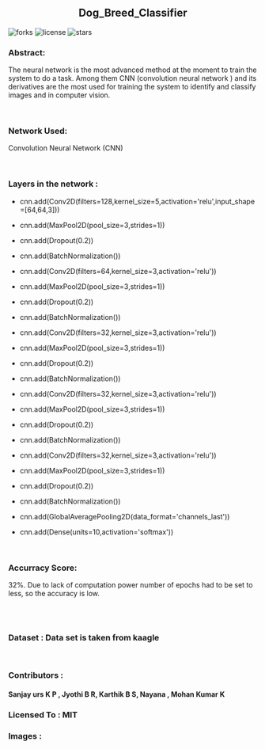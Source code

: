 <h2 align="center"> Dog_Breed_Classifier </h2>

![forks](https://img.shields.io/github/forks/ClownMonster/Dog_Breed_Classifier)
![license](https://img.shields.io/github/license/ClownMonster/Dog_Breed_Classifier)
![stars](https://img.shields.io/github/stars/ClownMonster/Dog_Breed_Classifier)

<h3>Abstract: </h3>
<p>The neural network is the most advanced method at the moment to train the system to do a task. Among them CNN (convolution neural network )  and its derivatives are the most used for training the system to identify and classify images and in computer vision.</p>
</br>
<h3>Network Used: </h3>
<p> Convolution Neural Network (CNN)</p>




</br>
<h3>Layers in the network : </h3>

* cnn.add(Conv2D(filters=128,kernel_size=5,activation='relu',input_shape=[64,64,3]))

* cnn.add(MaxPool2D(pool_size=3,strides=1))

* cnn.add(Dropout(0.2))

* cnn.add(BatchNormalization())

* cnn.add(Conv2D(filters=64,kernel_size=3,activation='relu'))

* cnn.add(MaxPool2D(pool_size=3,strides=1))

* cnn.add(Dropout(0.2))

* cnn.add(BatchNormalization())

* cnn.add(Conv2D(filters=32,kernel_size=3,activation='relu'))

* cnn.add(MaxPool2D(pool_size=3,strides=1))

* cnn.add(Dropout(0.2))

* cnn.add(BatchNormalization())

* cnn.add(Conv2D(filters=32,kernel_size=3,activation='relu'))

* cnn.add(MaxPool2D(pool_size=3,strides=1))

* cnn.add(Dropout(0.2))

* cnn.add(BatchNormalization())

* cnn.add(Conv2D(filters=32,kernel_size=3,activation='relu'))

* cnn.add(MaxPool2D(pool_size=3,strides=1))

* cnn.add(Dropout(0.2))

* cnn.add(BatchNormalization())


* cnn.add(GlobalAveragePooling2D(data_format='channels_last'))

* cnn.add(Dense(units=10,activation='softmax'))</p>


</br>
<h3>Accurracy Score: </h3>
<p>32%. Due to lack of computation power number of epochs had to be set to less, so the accuracy is low.</p>

</br>


</br>
<h3>Dataset : Data set is taken from kaagle </h3>

</br>
<h3>Contributors : </h3>
  
   <h4>Sanjay urs K P , Jyothi B R, Karthik B S, Nayana , Mohan Kumar K</h4>
 
  
<h3>Licensed To : MIT</h3>

<h3>Images : </h3>


  
